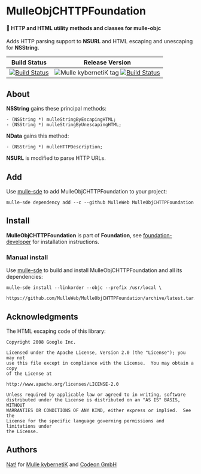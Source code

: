 # MulleObjCHTTPFoundation

#### 🎫  HTTP and HTML utility methods and classes for mulle-objc

Adds HTTP parsing support to **NSURL** and HTML escaping and unescaping for
**NSString**.


Build Status | Release Version
-------------|-----------------------------------
[![Build Status](https://travis-ci.org/MulleWeb/MulleObjCHTTPFoundation.svg?branch=release)](https://travis-ci.org/MulleWeb/MulleObjCHTTPFoundation) | ![Mulle kybernetiK tag](https://img.shields.io/github/tag/MulleWeb/MulleObjCHTTPFoundation.svg) [![Build Status](https://travis-ci.org/MulleWeb/MulleObjCHTTPFoundation.svg?branch=release)](https://travis-ci.org/MulleWeb/MulleObjCHTTPFoundation)

## About

**NSString** gains these principal methods:

```
- (NSString *) mulleStringByEscapingHTML;
- (NSString *) mulleStringByUnescapingHTML;
```

**NData** gains this method:

```
- (NSString *) mulleHTTPDescription;
```

**NSURL** is modified to parse HTTP URLs.


## Add

Use [mulle-sde](//github.com/mulle-sde) to add MulleObjCHTTPFoundation to your project:

```
mulle-sde dependency add --c --github MulleWeb MulleObjCHTTPFoundation
```

## Install

**MulleObjCHTTPFoundation** is part of **Foundation**, see
[foundation-developer](//github.com//foundation-developer) for
installation instructions.


### Manual install

Use [mulle-sde](//github.com/mulle-sde) to build and install MulleObjCHTTPFoundation
and all its dependencies:

```
mulle-sde install --linkorder --objc --prefix /usr/local \
   https://github.com/MulleWeb/MulleObjCHTTPFoundation/archive/latest.tar.gz
```


## Acknowledgments


The HTML escaping code of this library:

```
Copyright 2008 Google Inc.

Licensed under the Apache License, Version 2.0 (the "License"); you may not
use this file except in compliance with the License.  You may obtain a copy
of the License at

http://www.apache.org/licenses/LICENSE-2.0

Unless required by applicable law or agreed to in writing, software
distributed under the License is distributed on an "AS IS" BASIS, WITHOUT
WARRANTIES OR CONDITIONS OF ANY KIND, either express or implied.  See the
License for the specific language governing permissions and limitations under
the License.
```

## Authors

[Nat!](//www.mulle-kybernetik.com/weblog) for
[Mulle kybernetiK](//www.mulle-kybernetik.com) and
[Codeon GmbH](//www.codeon.de)
